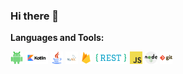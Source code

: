 ### Hi there 👋


**Languages and Tools:**  

<code><img height="20" src="https://github.com/alifhasnain/alifhasnain/blob/main/assets/android_logo.svg"></code>
<code><img height="20" src="https://github.com/alifhasnain/alifhasnain/blob/main/assets/kotlin-logo.png"></code>
<code><img height="20" src="https://github.com/alifhasnain/alifhasnain/blob/main/assets/java_logo.svg"></code>
<code><img height="20" src="https://raw.githubusercontent.com/github/explore/80688e429a7d4ef2fca1e82350fe8e3517d3494d/topics/mysql/mysql.png"></code>
<code><img height="20" src="https://raw.githubusercontent.com/github/explore/80688e429a7d4ef2fca1e82350fe8e3517d3494d/topics/firebase/firebase.png"></code>
<code><img height="20" src="https://github.com/alifhasnain/alifhasnain/blob/main/assets/rest2.png"></code>
<code><img height="20" src="https://raw.githubusercontent.com/github/explore/80688e429a7d4ef2fca1e82350fe8e3517d3494d/topics/javascript/javascript.png"></code>
<code><img height="20" src="https://github.com/alifhasnain/alifhasnain/blob/main/assets/nodejs_logo.svg"></code>
<code><img height="20" src="https://raw.githubusercontent.com/github/explore/80688e429a7d4ef2fca1e82350fe8e3517d3494d/topics/git/git.png"></code>
